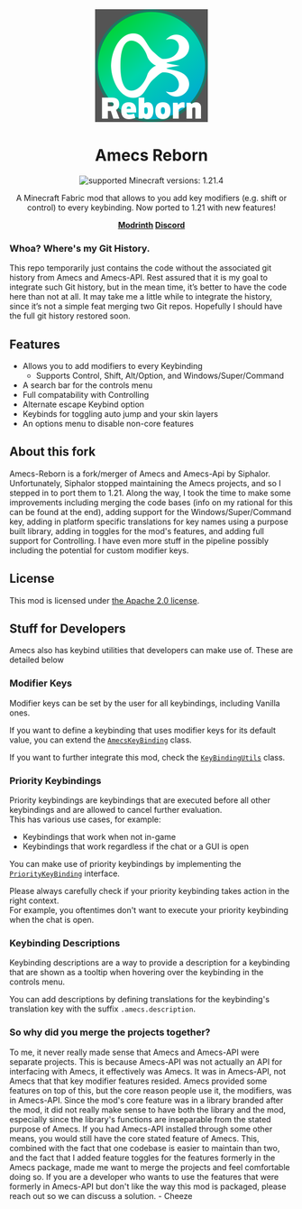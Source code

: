 <div align="center">

<img alt="Logo" src="src/main/resources/assets/amecs/logo.png" width="200" height="200" />

# Amecs Reborn

![supported Minecraft versions: 1.21.4](https://img.shields.io/badge/support%20for%20MC-1.21.4-%2356AD56?style=for-the-badge)

A Minecraft Fabric mod that allows to you add key modifiers (e.g. shift or control) to every keybinding. Now ported to 1.21 with new features!


**&nbsp;
[Modrinth](https://modrinth.com/mod/amecs-reborn)
[Discord](https://discord.gg/YH3hw926hz)
&nbsp;**

</div>

### Whoa? Where's my Git History.

This repo temporarily just contains the code without the associated git history from Amecs and Amecs-API. Rest assured that it is my goal to integrate such Git history, but in the mean time, it’s better to have the code here than not at all. It may take me a little while to integrate the history, since it’s not a simple feat merging two Git repos. Hopefully I should have the full git history restored soon.


## Features

- Allows you to add modifiers to every Keybinding
  - Supports Control, Shift, Alt/Option, and Windows/Super/Command
- A search bar for the controls menu
- Full compatability with Controlling
- Alternate escape Keybind option
- Keybinds for toggling auto jump and your skin layers
- An options menu to disable non-core features

## About this fork

Amecs-Reborn is a fork/merger of Amecs and Amecs-Api by Siphalor. Unfortunately, Siphalor stopped maintaining the Amecs projects,
and so I stepped in to port them to 1.21. Along the way, I took the time to make some improvements including merging the code bases (info on my rational for this can 
be found at the end), adding support for the Windows/Super/Command key, adding in platform specific translations for key names using a purpose built library, adding in toggles
for the mod's features, and adding full support for Controlling. I have even more stuff in the pipeline possibly including the potential for custom modifier keys.

## License

This mod is licensed under [the Apache 2.0 license](./LICENSE).

## Stuff for Developers

Amecs also has keybind utilities that developers can make use of. These are detailed below

### Modifier Keys

Modifier keys can be set by the user for all keybindings, including Vanilla ones.

If you want to define a keybinding that uses modifier keys for its default value, you can extend the [`AmecsKeyBinding`](./src/main/java/de/siphalor/amecs/api/AmecsKeyBinding.java) class.

If you want to further integrate this mod, check the [`KeyBindingUtils`](./src/main/java/de/siphalor/amecs/api/KeyBindingUtils.java) class.

### Priority Keybindings

Priority keybindings are keybindings that are executed before all other keybindings and are allowed to cancel further evaluation.  
This has various use cases, for example:

- Keybindings that work when not in-game
- Keybindings that work regardless if the chat or a GUI is open

You can make use of priority keybindings by implementing the [`PriorityKeyBinding`](src/main/java/de/siphalor/amecs/api/PriorityKeyBinding.java) interface.

Please always carefully check if your priority keybinding takes action in the right context.  
For example, you oftentimes don't want to execute your priority keybinding when the chat is open.

### Keybinding Descriptions

Keybinding descriptions are a way to provide a description for a keybinding that are shown as a tooltip when hovering over the keybinding in the controls menu.

You can add descriptions by defining translations for the keybinding's translation key with the suffix `.amecs.description`.



### So why did you merge the projects together?

To me, it never really made sense that Amecs and Amecs-API were separate projects. This is because
Amecs-API was not actually an API for interfacing with Amecs, it effectively was Amecs. It was in Amecs-API, not
Amecs that that key modifier features resided. Amecs provided some features on top of this, but the core reason
people use it, the modifiers, was in Amecs-API. Since the mod's core feature was in a library branded after the mod,
it did not really make sense to have both the library and the mod, especially since the library's functions are inseparable
from the stated purpose of Amecs. If you had Amecs-API installed through some other means, you would still have the core stated
feature of Amecs. This, combined with the fact that one codebase is easier to maintain than two, and the fact that I added feature toggles
for the features formerly in the Amecs package, made me want to merge the projects and feel comfortable doing so. If you are a developer who
wants to use the features that were formerly in Amecs-API but don't like the way this mod is packaged, please reach out so we can discuss a solution. - Cheeze
